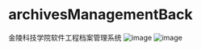 # archivesManagementBack
金陵科技学院软件工程档案管理系统
![image](https://github.com/sunwujun/archivesManagementBack/blob/master/introduceImg/loginPage.PNG)
![image](https://github.com/sunwujun/archivesManagementBack/blob/master/introduceImg/mainPage.PNG)


